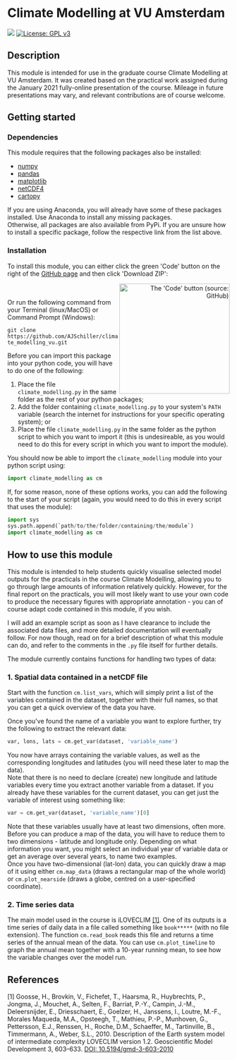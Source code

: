 # Climate Modelling at VU Amsterdam

[![](https://img.shields.io/badge/python-3.7-blue.svg)](https://www.python.org/downloads/)
[![License: GPL v3](https://img.shields.io/badge/License-GPLv3-blue.svg)](https://www.gnu.org/licenses/gpl-3.0)

## Description

This module is intended for use in the graduate course Climate Modelling at VU Amsterdam. It was created based on the practical work assigned during the January 2021 fully-online presentation of the course. Mileage in future presentations may vary, and relevant contributions are of course welcome.

## Getting started

### Dependencies

This module requires that the following packages also be installed:

* [numpy](https://numpy.org/install/)
* [pandas](https://pandas.pydata.org/docs/getting_started/install.html)
* [matplotlib](https://matplotlib.org/users/installing.html)
* [netCDF4](https://pypi.org/project/netCDF4/)
* [cartopy](https://scitools.org.uk/cartopy/docs/latest/installing.html#installing)

If you are using Anaconda, you will already have some of these packages installed. Use Anaconda to install any missing packages.<br>
Otherwise, all packages are also available from PyPi. If you are unsure how to install a specific package, follow the respective link from the list above.

### Installation

To install this module, you can either click the green 'Code' button on the right of the [GitHub page](https://github.com/AJSchiller/climate_modelling_vu) and then click 'Download ZIP':
<p align="right">
<img style="float: right;" src="https://docs.github.com/assets/images/help/repository/code-button.png" alt="The 'Code' button (source: GitHub)" width="250"/>
</p>

<br><br>Or run the following command from your Terminal (linux/MacOS) or Command Prompt (Windows):

`git clone https://github.com/AJSchiller/climate_modelling_vu.git`

Before you can import this package into your python code, you will have to do one of the following:

1. Place the file `climate_modelling.py` in the same folder as the rest of your python packages;
2. Add the folder containing `climate_modelling.py` to your system's `PATH` variable (search the internet for instructions for your specific operating system); or
3. Place the file `climate_modelling.py` in the same folder as the python script to which you want to import it (this is undesireable, as you would need to do this for every script in which you want to import the module).

You should now be able to import the `climate_modelling` module into your python script using:

``` python
import climate_modelling as cm
```

If, for some reason, none of these options works, you can add the following to the start of your script (again, you would need to do this in every script that uses the module):

``` python
import sys
sys.path.append(`path/to/the/folder/containing/the/module`)
import climate_modelling as cm
```

## How to use this module

This module is intended to help students quickly visualise selected model outputs for the practicals in the course Climate Modelling, allowing you to go through large amounts of information relatively quickly. However, for the final report on the practicals, you will most likely want to use your own code to produce the necessary figures with appropriate annotation - you can of course adapt code contained in this module, if you wish.

I will add an example script as soon as I have clearance to include the associated data files, and more detailed documentation will eventually follow. For now though, read on for a brief description of what this module can do, and refer to the comments in the `.py` file itself for further details.

The module currently contains functions for handling two types of data:

### 1. Spatial data contained in a netCDF file

Start with the function `cm.list_vars`, which will simply print a list of the variables contained in the dataset, together with their full names, so that you can get a quick overview of the data you have.

Once you've found the name of a variable you want to explore further, try the following to extract the relevant data:

``` python
var, lons, lats = cm.get_var(dataset, 'variable_name')
```

You now have arrays containing the variable values, as well as the corresponding longitudes and latitudes (you will need these later to map the data).<br>
Note that there is no need to declare (create) new longitude and latitude variables every time you extract another variable from a dataset. If you already have these variables for the current dataset, you can get just the variable of interest using something like:

```python
var = cm.get_var(dataset, 'variable_name')[0]
```

Note that these variables usually have at least two dimensions, often more. Before you can produce a map of the data, you will have to reduce them to two dimensions - latitude and longitude only. Depending on what information you want, you might select an individual year of variable data or get an average over several years, to name two examples.<br>
Once you have two-dimensional (lat-lon) data, you can quickly draw a map of it using either `cm.map_data` (draws a rectangular map of the whole world) or `cm.plot_nearside` (draws a globe, centred on a user-specified coordinate).

### 2. Time series data

The main model used in the course is iLOVECLIM [[1]](#1). One of its outputs is a time series of daily data in a file called something like `book*****` (with no file extension). The function `cm.read_book` reads this file and returns a time series of the annual mean of the data. You can use `cm.plot_timeline` to graph the annual mean together with a 10-year running mean, to see how the variable changes over the model run.


## References

<a name="1"></a>
[1] Goosse, H., Brovkin, V., Fichefet, T., Haarsma, R., Huybrechts, P., Jongma, J., Mouchet, A., Selten, F., Barriat, P.-Y., Campin, J.-M., Deleersnijder, E., Driesschaert, E., Goelzer, H., Janssens, I., Loutre, M.-F., Morales Maqueda, M.A., Opsteegh, T., Mathieu, P.-P., Munhoven, G., Pettersson, E.J., Renssen, H., Roche, D.M., Schaeffer, M., Tartinville, B., Timmermann, A., Weber, S.L., 2010. Description of the Earth system model of intermediate complexity LOVECLIM version 1.2. Geoscientific Model Development 3, 603–633. [DOI: 10.5194/gmd-3-603-2010](https://doi.org/10.5194/gmd-3-603-2010)
